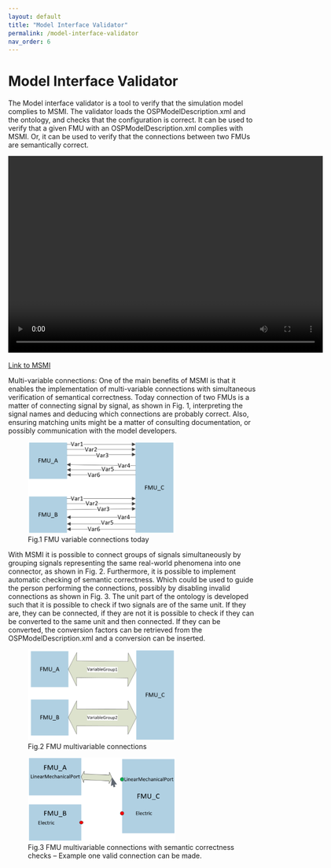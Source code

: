 ```yaml
---
layout: default
title: "Model Interface Validator"
permalink: /model-interface-validator
nav_order: 6
---
```


# Model Interface Validator
The Model interface validator is a tool to verify that the simulation model complies to MSMI. 
The validator loads the OSPModelDescription.xml and the ontology, and checks that the configuration is correct. It can be used to verify that a given FMU with an OSPModelDescription.xml complies with MSMI. Or, it can be used to verify that the connections between two FMUs are semantically correct.

<video src="/assets/videos/MSMI.mp4" width="640" height="400" controls preload></video>

[Link to MSMI]()

Multi-variable connections: One of the main benefits of MSMI is that it enables the implementation of multi-variable connections with simultaneous verification of semantical correctness. 
Today connection of two FMUs is a matter of connecting signal by signal,  as shown in Fig. 1, interpreting the signal names and deducing which connections are probably correct. 
Also, ensuring matching units might be a matter of consulting documentation, or possibly communication with the model developers. 

<figure>
<img src="/assets/img/validatorFig1.png" width="300"> 
<figcaption>Fig.1 FMU variable connections today </figcaption>
</figure>

With MSMI it is possible to connect groups of signals simultaneously by grouping signals representing the same real-world phenomena into one connector, as shown in Fig. 2. Furthermore, it is possible to implement automatic checking of semantic correctness. Which could be used to guide the person performing the connections, possibly by disabling invalid connections as shown in Fig. 3.
The unit part of the ontology is developed such that it is possible to check if two signals are of the same unit. If they are, they can be connected, if they are not it is possible to check if they can be converted to the same unit and then connected. If they can be converted, the conversion factors can be retrieved from the OSPModelDescription.xml and a conversion can be inserted. 

<figure>
<img src="/assets/img/validatorFig2.png" width="300"> 
<figcaption>Fig.2 FMU multivariable connections</figcaption>
</figure>

<figure>
<img src="/assets/img/validatorFig3.png" width="300"> 
<figcaption>Fig.3 FMU multivariable connections with semantic correctness checks – Example one valid connection can be made.</figcaption>
</figure>